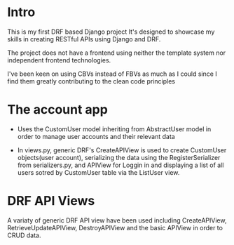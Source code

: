 # Intro
This is my first DRF based Django project It's designed to showcase my skills in creating RESTful APIs using Django and DRF.

The project does not have a frontend using neither the template system nor independent frontend technologies. 

I've been keen on using CBVs instead of FBVs as much as I could since I find them greatly contributing to the clean code principles


# The account app 
- Uses the CustomUser model inheriting from AbstractUser model in order to manage user accounts and their relevant data
  
- In views.py, generic DRF's CreateAPIView is used to create CustomUser objects(user account), serializing the data using the RegisterSerializer from serializers.py,
and APIView for Loggin in and displaying a list of all users sotred by CustomUser table via the ListUser view.



# DRF API Views
A variaty of generic DRF API view have been used including CreateAPIView, RetrieveUpdateAPIView, DestroyAPIView and the basic APIView in order to CRUD data.
